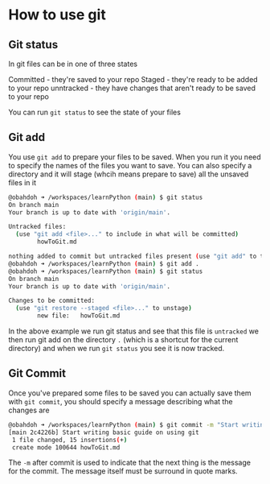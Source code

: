 # How to use git

## Git status

In git files can be in one of three states

Committed - they're saved to your repo
Staged - they're ready to be added to your repo
unntracked - they have changes that aren't ready to be saved to your repo

You can run  `git status` to see the state of your files

## Git add

You use `git add` to prepare your files to be saved. When you run it you need to specify the names of the files you want to save. You can also specify a directory and it will stage (whcih means prepare to save) all the unsaved files in it

```bash
@obahdoh ➜ /workspaces/learnPython (main) $ git status
On branch main
Your branch is up to date with 'origin/main'.

Untracked files:
  (use "git add <file>..." to include in what will be committed)
        howToGit.md

nothing added to commit but untracked files present (use "git add" to track)
@obahdoh ➜ /workspaces/learnPython (main) $ git add .
@obahdoh ➜ /workspaces/learnPython (main) $ git status
On branch main
Your branch is up to date with 'origin/main'.

Changes to be committed:
  (use "git restore --staged <file>..." to unstage)
        new file:   howToGit.md
```

In the above example we run git status and see that this file is `untracked` we then run git add on the directory `.` (which is a shortcut for the current directory) and when we run `git status` you see it is now tracked.

## Git Commit

Once you've prepared some files to be saved you can actually save them with `git commit`, you should specify a message describing what the changes are

```bash
@obahdoh ➜ /workspaces/learnPython (main) $ git commit -m "Start writing basic guide on using git"
[main 2c4226b] Start writing basic guide on using git
 1 file changed, 15 insertions(+)
 create mode 100644 howToGit.md
```

The `-m` after commit is used to indicate that the next thing is the message for the commit. The message itself must be surround in quote marks.